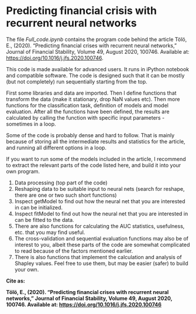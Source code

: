 # Predicting financial crisis with recurrent neural networks

The file *Full_code.ipynb* contains the program code behind the article Tölö, E., (2020). “Predicting financial crises with recurrent neural networks,” Journal of Financial Stability, Volume 49, August 2020, 100746. Available at: https://doi.org/10.1016/j.jfs.2020.100746.

This code is made available for advanced users. It runs in iPython notebook and compatible software. The code is designed such that it can be mostly (but not completely) run sequentially starting from the top.

First some libraries and data are imported. Then I define functions that transform the data (make it stationary, drop NaN values etc). Then more functions for the classification task, definition of models and model evaluation. After all the functions have been defined, the results are calculated by calling the function with specific input parameters - sometimes in a loop.

Some of the code is probably dense and hard to follow. That is mainly because of storing all the intermediate results and statistics for the article, and running all different options in a loop.

If you want to run some of the models included in the article, I recommend to extract the relevant parts of the code listed here, and build it into your own program.
 1. Data processing (top part of the code)
 2. Reshaping data to be suitable input to neural nets (search for reshape, there are one or two such short functions)
 3. Inspect getModel to find out how the neural net that you are interested in can be initialized.
 4. Inspect fitModel to find out how the neural net that you are interested in can be fitted to the data.
 5. There are also functions for calculating the AUC statistics, usefulness, etc. that you may find useful.
 6. The cross-validation and sequential evaluation functions may also be of interest to you, albeit these parts of the code are somewhat complicated to read because of the factors mentioned earlier.
 7. There is also functions that implement the calculation and analysis of Shapley values. Feel free to use them, but may be easier (safer) to build your own.
 
**Cite as:**
 
**Tölö, E., (2020). “Predicting financial crises with recurrent neural networks,” Journal of Financial Stability, Volume 49, August 2020, 100746. Available at: https://doi.org/10.1016/j.jfs.2020.100746**
